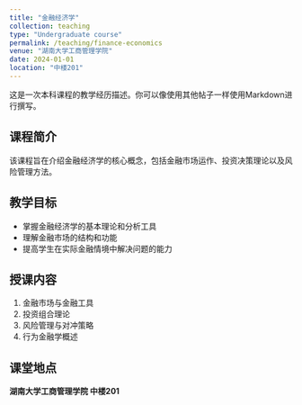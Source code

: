 ```yaml
---
title: "金融经济学"
collection: teaching
type: "Undergraduate course"
permalink: /teaching/finance-economics
venue: "湖南大学工商管理学院"
date: 2024-01-01
location: "中楼201"
---
```


这是一次本科课程的教学经历描述。你可以像使用其他帖子一样使用Markdown进行撰写。

## 课程简介

该课程旨在介绍金融经济学的核心概念，包括金融市场运作、投资决策理论以及风险管理方法。

## 教学目标

- 掌握金融经济学的基本理论和分析工具  
- 理解金融市场的结构和功能  
- 提高学生在实际金融情境中解决问题的能力  

## 授课内容

1. 金融市场与金融工具  
2. 投资组合理论  
3. 风险管理与对冲策略  
4. 行为金融学概述  

## 课堂地点

**湖南大学工商管理学院 中楼201**
